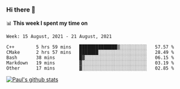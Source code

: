 ### Hi there 👋

📊 **This week I spent my time on**
<!--START_SECTION:waka-->
```text
Week: 15 August, 2021 - 21 August, 2021

C++        5 hrs 59 mins   ██████████████▒░░░░░░░░░░   57.57 % 
CMake      2 hrs 57 mins   ███████░░░░░░░░░░░░░░░░░░   28.49 % 
Bash       38 mins         █▓░░░░░░░░░░░░░░░░░░░░░░░   06.15 % 
Markdown   19 mins         ▓░░░░░░░░░░░░░░░░░░░░░░░░   03.19 % 
Other      17 mins         ▓░░░░░░░░░░░░░░░░░░░░░░░░   02.85 % 
```
<!--END_SECTION:waka-->


[![Paul's github stats](https://github-readme-stats.vercel.app/api?username=mickeyouyou&theme=dracula&show_icons=true)](https://github.com/anuraghazra/github-readme-stats)
